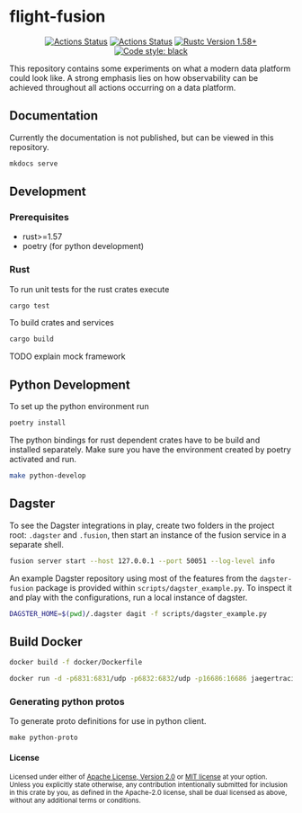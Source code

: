 # flight-fusion

<p align="center">
<a href="https://github.com/roeap/flight-fusion/actions/workflows/python.yml"><img alt="Actions Status" src="https://github.com/roeap/flight-fusion/actions/workflows/python.yml/badge.svg"></a>
<a href="https://github.com/roeap/flight-fusion/actions/workflows/rust.yml"><img alt="Actions Status" src="https://github.com/roeap/flight-fusion/actions/workflows/rust.yml/badge.svg"></a>
<a href="https://github.com/roeap/flight-fusion/actions/workflows/rust.yml"><img alt="Rustc Version 1.58+" src="https://img.shields.io/badge/rustc-1.58+-lightgray.svg"></a>
<a href="https://github.com/psf/black"><img alt="Code style: black" src="https://img.shields.io/badge/code%20style-black-000000.svg"></a>
</p>

This repository contains some experiments on what a modern data platform could look like.
A strong emphasis lies on how observability can be achieved throughout all actions
occurring on a data platform.

## Documentation

Currently the documentation is not published, but can be viewed in this repository.

```sh
mkdocs serve
```

## Development

### Prerequisites

- rust>=1.57
- poetry (for python development)

### Rust

To run unit tests for the rust crates execute

```sh
cargo test
```

To build crates and services

```sh
cargo build
```

TODO explain mock framework

## Python Development

To set up the python environment run

```sh
poetry install
```

The python bindings for rust dependent crates have to be build and installed separately.
Make sure you have the environment created by poetry activated and run.

```sh
make python-develop
```

## Dagster

To see the Dagster integrations in play, create two folders in the project root: `.dagster` and `.fusion`,
then start an instance of the fusion service in a separate shell.

```sh
fusion server start --host 127.0.0.1 --port 50051 --log-level info
```

An example Dagster repository using most of the features from the `dagster-fusion` package is
provided within `scripts/dagster_example.py`. To inspect it and play with the configurations,
run a local instance of dagster.

```sh
DAGSTER_HOME=$(pwd)/.dagster dagit -f scripts/dagster_example.py
```

## Build Docker

```sh
docker build -f docker/Dockerfile
```

```sh
docker run -d -p6831:6831/udp -p6832:6832/udp -p16686:16686 jaegertracing/all-in-one:latest
```

### Generating python protos

To generate proto definitions for use in python client.

```
make python-proto
```

#### License

<sup>
Licensed under either of <a href="LICENSE-APACHE">Apache License, Version
2.0</a> or <a href="LICENSE-MIT">MIT license</a> at your option.
</sup>

<br>

<sub>
Unless you explicitly state otherwise, any contribution intentionally submitted
for inclusion in this crate by you, as defined in the Apache-2.0 license, shall
be dual licensed as above, without any additional terms or conditions.
</sub>
